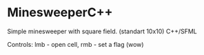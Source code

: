 # MinesweeperC++
Simple minesweeper with square field. (standart 10x10)
C++/SFML

Controls: lmb - open cell, rmb - set a flag (wow)

